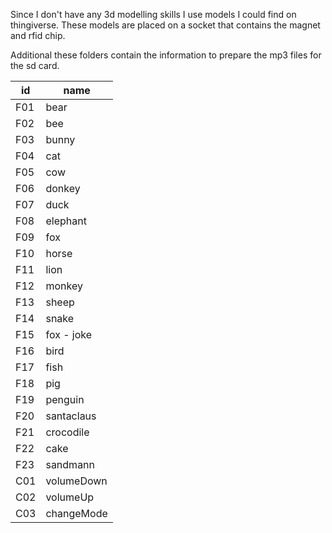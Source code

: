 Since I don't have any 3d modelling skills I use models I could find on thingiverse.
These models are placed on a socket that contains the magnet and rfid chip.

Additional these folders contain the information to prepare the mp3 files for the sd card.

| id  | name  |
|---|---|
| F01  | bear |
| F02  | bee  |
| F03  | bunny |
| F04  | cat |
| F05  | cow |
| F06  | donkey |
| F07  | duck |
| F08  | elephant |
| F09  | fox |
| F10  | horse |
| F11  | lion |
| F12  | monkey |
| F13  | sheep |
| F14  | snake |
| F15  | fox - joke |
| F16  | bird |
| F17  | fish |
| F18  | pig |
| F19  | penguin |
| F20  | santaclaus |
| F21  | crocodile |
| F22  | cake |
| F23  | sandmann |
| C01  | volumeDown |
| C02  | volumeUp |
| C03  | changeMode |
